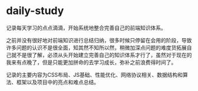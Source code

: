 # daily-study

记录每天学习的点点滴滴，开始系统地整合完善自己的前端知识体系。

之前并没有很好地对前端知识进行总结归纳，很多时候只停留在会用的阶段，导致许多问题的认识不是很全面，知其然不知所以然，稍微加深点问题的难度货拓展自己就不是很了解，必须从头开始建立完善自己的知识体系才行了，虽然对于现在的我来有点晚了，但是只能更加拼命的去学习成长，弥补之前浪费得时间了。

记录的主要内容为CSS布局、JS基础、性能优化、网络协议相关、数据结构和算法、框架以及项目中的亮点和难点总结。
